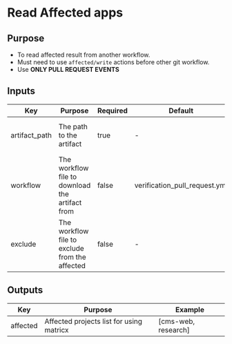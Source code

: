 # Read Affected apps

## Purpose
- To read affected result from another workflow.
- Must need to use `affected/write` actions before other git workflow.
- Use **ONLY PULL REQUEST EVENTS**

## Inputs

| Key           | Purpose                                         | Required | Default                       | Example                                                         |
|---------------|-------------------------------------------------|----------|-------------------------------|-----------------------------------------------------------------|
| artifact_path | The path to the artifact                        | true     | -                             | /actions-runner/cms-web/download-artifact                       |
| workflow      | The workflow file to download the artifact from | false    | verification_pull_request.yml |                                                                 |
| exclude       | The workflow file to exclude from the affected  | false    | -                             | exclude: \| <br /> &nbsp;&nbsp;campaign<br /> &nbsp;&nbsp;guide |                                       


## Outputs

| Key                 | Purpose                                  | Example             |
|---------------------|------------------------------------------|---------------------|
| affected       | Affected projects list for using matricx | [cms-web, research] |
